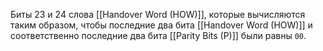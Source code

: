 Биты $23$ и $24$ слова [[Handover Word (HOW)]], которые вычисляются таким образом, чтобы последние два бита [[Handover Word (HOW)]] и соответственно последние два бита [[Parity Bits (P)]] были равны `00`.